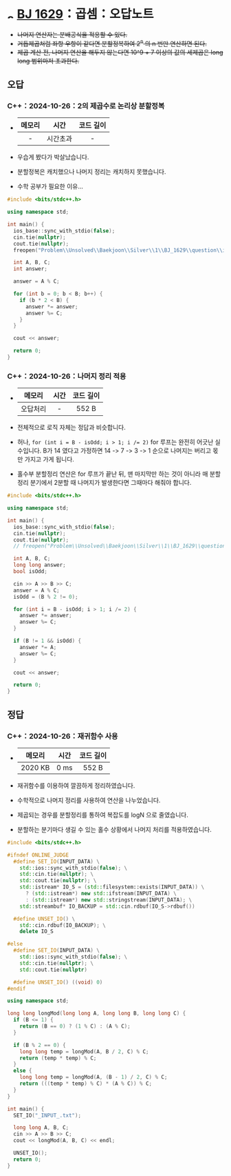 # <img alt="s1" src="https://d2gd6pc034wcta.cloudfront.net/tier/10.svg" width="16" /> [BJ 1629](https://www.acmicpc.net/problem/1629)：곱셈：오답노트

- ~~나머지 연산자는 분배공식을 적용할 수 있다.~~
- ~~거듭제곱처럼 좌항 우항이 같다면 분할정복하여 2<sup>n</sup> 의 n 번만 연산하면 된다.~~
- ~~제곱 계산 전, 나머지 연산을 해두지 않는다면 10^9 + 7 이상의 값의 세제곱은 long long 범위마저 초과한다.~~

## 오답

### C++：2024-10-26：2의 제곱수로 논리상 분할정복

- | 메모리 |   시간   | 코드 길이 |
  | :----: | :------: | :-------: |
  |   -    | 시간초과 |     -     |

- 우습게 봤다가 박살났습니다.
- 분할정복은 캐치했으나 나머지 정리는 캐치하지 못했습니다.
- 수학 공부가 필요한 이유...

```cpp
#include <bits/stdc++.h>

using namespace std;

int main() {
  ios_base::sync_with_stdio(false);
  cin.tie(nullptr);
  cout.tie(nullptr);
  freopen("Problem\\Unsolved\\Baekjoon\\Silver\\1\\BJ_1629\\question\\input.txt", "rt", stdin);

  int A, B, C;
  int answer;

  answer = A % C;

  for (int b = 0; b < B; b++) {
    if (b * 2 < B) {
      answer *= answer;
      answer %= C;
    }
  }

  cout << answer;

  return 0;
}
```

### C++：2024-10-26：나머지 정리 적용

- |  메모리  | 시간 | 코드 길이 |
  | :------: | :--: | :-------: |
  | 오답처리 |  -   |   552 B   |

- 전체적으로 로직 자체는 정답과 비슷합니다.
- 허나, `for (int i = B - isOdd; i > 1; i /= 2)` for 루프는 완전히 어긋난 실수입니다. B가 14 였다고 가정하면 14 -> 7 -> 3 -> 1 순으로 나머지는 버리고 몫만 가지고 가게 됩니다.
- 홀수부 분할정리 연산은 for 루프가 끝난 뒤, 맨 마지막만 하는 것이 아니라 매 분할정리 분기에서 2분할 때 나머지가 발생한다면 그때마다 해줘야 합니다.

```cpp
#include <bits/stdc++.h>

using namespace std;

int main() {
  ios_base::sync_with_stdio(false);
  cin.tie(nullptr);
  cout.tie(nullptr);
  // freopen("Problem\\Unsolved\\Baekjoon\\Silver\\1\\BJ_1629\\question\\input.txt", "rt", stdin);

  int A, B, C;
  long long answer;
  bool isOdd;

  cin >> A >> B >> C;
  answer = A % C;
  isOdd = (B % 2 != 0);

  for (int i = B - isOdd; i > 1; i /= 2) {
    answer *= answer;
    answer %= C;
  }

  if (B != 1 && isOdd) {
    answer *= A;
    answer %= C;
  }

  cout << answer;

  return 0;
}
```

## 정답

### C++：2024-10-26：재귀함수 사용

- | 메모리  | 시간 | 코드 길이 |
  | :-----: | :--: | :-------: |
  | 2020 KB | 0 ms |   552 B   |

- 재귀함수를 이용하여 깔끔하게 정리하였습니다.
- 수학적으로 나머지 정리를 사용하여 연산을 나누었습니다.
- 제곱되는 경우를 분할정리를 통하여 복잡도를 logN 으로 줄였습니다.
- 분할하는 분기마다 생길 수 있는 홀수 상황에서 나머지 처리를 적용하였습니다.

```cpp
#include <bits/stdc++.h>

#ifndef ONLINE_JUDGE
  #define SET_IO(INPUT_DATA) \
    std::ios::sync_with_stdio(false); \
    std::cin.tie(nullptr); \
    std::cout.tie(nullptr); \
    std::istream* IO_S = (std::filesystem::exists(INPUT_DATA)) \
      ? (std::istream*) new std::ifstream(INPUT_DATA) \
      : (std::istream*) new std::stringstream(INPUT_DATA); \
    std::streambuf* IO_BACKUP = std::cin.rdbuf(IO_S->rdbuf())

  #define UNSET_IO() \
    std::cin.rdbuf(IO_BACKUP); \
    delete IO_S

#else
  #define SET_IO(INPUT_DATA) \
    std::ios::sync_with_stdio(false); \
    std::cin.tie(nullptr); \
    std::cout.tie(nullptr)

  #define UNSET_IO() ((void) 0)
#endif

using namespace std;

long long longMod(long long A, long long B, long long C) {
  if (B <= 1) {
    return (B == 0) ? (1 % C) : (A % C);
  }

  if (B % 2 == 0) {
    long long temp = longMod(A, B / 2, C) % C;
    return (temp * temp) % C;
  }
  else {
    long long temp = longMod(A, (B - 1) / 2, C) % C;
    return (((temp * temp) % C) * (A % C)) % C;
  }
}

int main() {
  SET_IO("_INPUT_.txt");

  long long A, B, C;
  cin >> A >> B >> C;
  cout << longMod(A, B, C) << endl;

  UNSET_IO();
  return 0;
}
```
